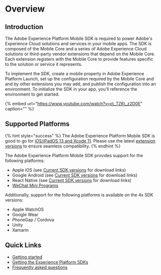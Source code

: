 # Overview

## Introduction

The Adobe Experience Platform Mobile SDK is required to power Adobe's Experience Cloud solutions and services in your mobile apps. The SDK is composed of the Mobile Core and a series of Adobe Experience Cloud solutions or third-party vendor extensions that depend on the Mobile Core. Each extension registers with the Mobile Core to provide features specific to the solution or service it represents.

To implement the SDK, create a mobile property in Adobe Experience Platform Launch, set up the configuration required by the Mobile Core and and by other extensions you may add, and publish the configuration into an environment. To initialize the SDK in your app, you'll reference the environment to get started.

{% embed url="https://www.youtube.com/watch?v=p\_TZ6\_z2D0E" caption="" %}

## Supported Platforms

{% hint style="success" %}
The Adobe Experience Platform Mobile SDK is good to go for [iOS/iPadOS 13 and Xcode 11](https://developer.apple.com/ios/). Please use the latest [extension versions](resources/frequently-asked-questions/current-sdk-versions.md) to ensure seamless compatibility.
{% endhint %}

The Adobe Experience Platform Mobile SDK provides support for the following platforms:

* Apple iOS \(see [Current SDK versions](resources/frequently-asked-questions/current-sdk-versions.md) for download links\)
* Google Android \(see [Current SDK versions](resources/frequently-asked-questions/current-sdk-versions.md) for download links\)
* React Native \(see [Current SDK versions](resources/frequently-asked-questions/current-sdk-versions.md) for download links\)
* [WeChat Mini Programs](resources/adobe-experience-platform-mini-programs-sdk/)

Additionally, support for the following platforms is available on the 4x SDK versions:

* Apple WatchOS
* Google Wear
* PhoneGap / Cordova
* Unity
* Xamarin

## Quick Links

* [Getting started](getting-started/create-a-mobile-property.md)
* [Getting the Experience Platform SDKs](getting-started/get-the-sdk.md)
* [Frequently asked questions](resources/frequently-asked-questions/)

